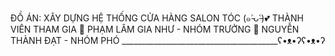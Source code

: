 ĐỒ ÁN: XÂY DỰNG HỆ THỐNG CỬA HÀNG SALON TÓC (๑˃̵ᴗ˂̵)💕 
THÀNH VIÊN THAM GIA 
🐠 PHẠM LÂM GIA NHƯ - NHÓM TRƯỞNG 
🐠 NGUYỄN THÀNH ĐẠT - NHÓM PHÓ 
_______________________________________ʕ•ᴥ•ʔʕ•ᴥ•ʔ

